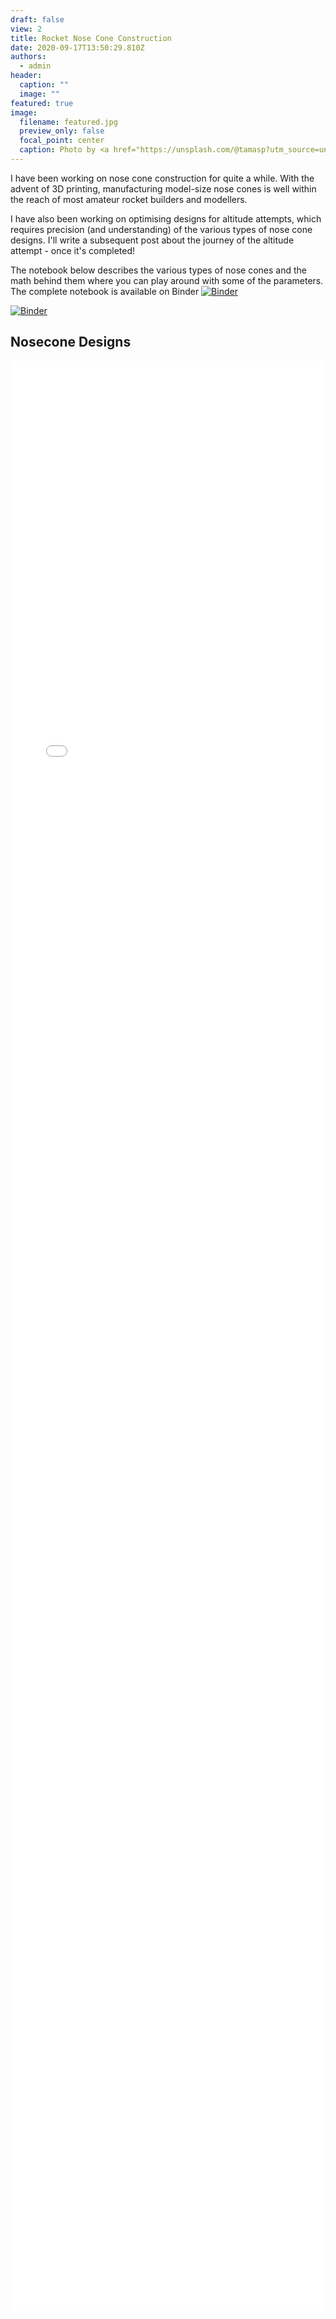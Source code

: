 ```yaml
---
draft: false
view: 2
title: Rocket Nose Cone Construction
date: 2020-09-17T13:50:29.810Z
authors:
  - admin
header:
  caption: ""
  image: ""
featured: true
image:
  filename: featured.jpg
  preview_only: false
  focal_point: center
  caption: Photo by <a href="https://unsplash.com/@tamasp?utm_source=unsplash&amp;utm_medium=referral&amp;utm_content=creditCopyText">Tamas Pap</a> on <a href="https://unsplash.com/s/photos/nose-cone?utm_source=unsplash&amp;utm_medium=referral&amp;utm_content=creditCopyText">Unsplash</a>
---
```


I have been working on nose cone construction for quite a while. With the advent of 3D printing, manufacturing model-size nose cones is well within the reach of most amateur rocket builders and modellers.

I have also been working on optimising designs for altitude attempts, which requires precision (and understanding) of the various types of nose cone designs. I'll write a subsequent post about the journey of the altitude attempt - once it's completed!

The notebook below describes the various types of nose cones and the math behind them where you can play around with some of the parameters. The complete notebook is available on Binder
[![Binder](https://mybinder.org/badge_logo.svg)](https://mybinder.org/v2/gist/rlhatcher/37373ca0b4575689ed87d5e92498f69d/master?filepath=elliptical.ipynb)

[![Binder](https://mybinder.org/badge_logo.svg)](https://mybinder.org/v2/gist/rlhatcher/e5e37a7af36690eb10d0a2bd1f619917/master)

## Nosecone Designs

<iframe width="100%" height="80%" name="iframe" src="/files/elliptical.html" frameborder="0" scrolling="no" onload="resizeIframe(this)"></iframe>
